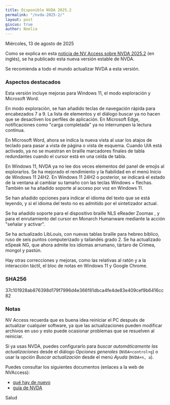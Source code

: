 ```yaml
---
title: Disponible NVDA 2025.2
permalink: "/nvda-2025-2/"
layout: post
giscus: true
author: Noelia
---
```


<footer>Miércoles, 13 de agosto de 2025</footer>

Como se explica en esta [noticia de NV Access sobre NVDA 2025.2](https://nvaccess.org/post/nvda-2025-2) (en inglés), se ha publicado esta nueva versión estable de NVDA.

Se recomienda a todo el mundo actualizar NVDA a esta versión.

### Aspectos destacados

Esta versión incluye mejoras para Windows 11, el modo exploración y Microsoft Word.

En modo exploración, se han añadido teclas de navegación rápida para encabezados 7 a 9. La lista de elementos y el diálogo buscar ya no hacen que se desactiven los perfiles de aplicación. En Microsoft Edge, notificaciones como "carga completada" ya no interrumpen la lectura continua.

En Microsoft Word, ahora se indica la nueva vista al usar los atajos de teclado para pasar a vista de página o vista de esquema. Cuando UIA está activado, ya no se muestran en braille marcadores finales de tabla redundantes cuando el cursor está en una celda de tabla. 

En Windows 11, NVDA ya no lee dos veces elementos del panel de emojis al explorarlos. Se ha mejorado el rendimiento y la fiabilidad en el menú Inicio de Windows 11 24H2. En Windows 11 24H2 o posterior, se indicará el estado de la ventana al cambiar su tamaño con las teclas Windows + flechas. También se ha añadido soporte al acceso por voz en Windows 11.

Se han añadido opciones para indicar el idioma del texto que se está leyendo, y si el idioma del texto no es admitido por el sintetizador actual.

Se ha añadido soporte para el dispositivo braille NLS eReader Zoomax , y para el enrutamiento del cursor en Monarch Humanware 
mediante la acción "señalar y activar".

Se ha actualizado LibLouis, con nuevas tablas braille para hebreo bíblico, ruso de seis puntos computerizado y tailandés grado 2. Se ha actualizado eSpeak NG, que ahora admite los idiomas arrumano, tártaro de Crimea, mongol y pastún.

Hay otras correcciones y mejoras, como las relativas al ratón y a la interacción táctil, el bloc de notas en Windows 11 y Google Chrome.



### SHA256

37c101928ab876398d179f7996d4e366f81dbca4fe4de83e409cef9b6416cc82

### Notas

NV Access recuerda que es buena idea reiniciar el PC después de actualizar cualquier software, ya que las actualizaciones pueden modificar archivos en uso y esto puede ocasionar problemas que se resuelven al reiniciar.

Si ya usas NVDA, puedes configurarlo para *buscar automáticamente las actualizaciones* desde el diálogo *Opciones generales* (`NVDA+control+g`) o usar la opción *Buscar actualización* desde el menú *Ayuda* (`NVDA+n, a`).

Puedes consultar los siguientes documentos (enlaces a la web de NVAccess):

- [qué hay de nuevo](https://www.nvaccess.org/files/nvda/releases/2025.2/documentation/es/changes.html)
- [guía de NVDA](https://www.nvaccess.org/files/nvda/releases/stable/documentation/es/userGuide.html)

Salud

